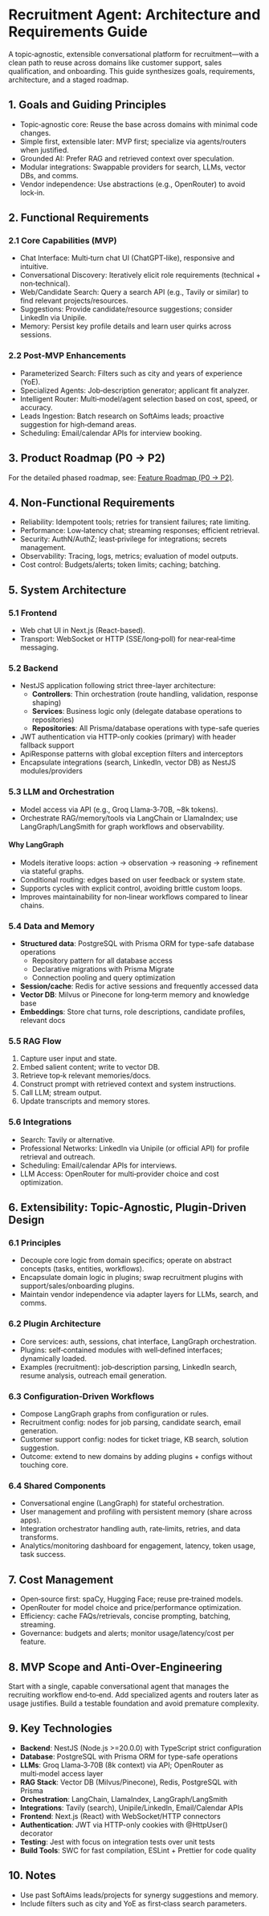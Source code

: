 # Recruitment Agent: Architecture and Requirements Guide

A topic‑agnostic, extensible conversational platform for recruitment—with a clean path to reuse across domains like customer support, sales qualification, and onboarding. This guide synthesizes goals, requirements, architecture, and a staged roadmap.

## 1. Goals and Guiding Principles

- Topic‑agnostic core: Reuse the base across domains with minimal code changes.
- Simple first, extensible later: MVP first; specialize via agents/routers when justified.
- Grounded AI: Prefer RAG and retrieved context over speculation.
- Modular integrations: Swappable providers for search, LLMs, vector DBs, and comms.
- Vendor independence: Use abstractions (e.g., OpenRouter) to avoid lock‑in.

## 2. Functional Requirements

### 2.1 Core Capabilities (MVP)

- Chat Interface: Multi‑turn chat UI (ChatGPT‑like), responsive and intuitive.
- Conversational Discovery: Iteratively elicit role requirements (technical + non‑technical).
- Web/Candidate Search: Query a search API (e.g., Tavily or similar) to find relevant projects/resources.
- Suggestions: Provide candidate/resource suggestions; consider LinkedIn via Unipile.
- Memory: Persist key profile details and learn user quirks across sessions.

### 2.2 Post‑MVP Enhancements

- Parameterized Search: Filters such as city and years of experience (YoE).
- Specialized Agents: Job‑description generator; applicant fit analyzer.
- Intelligent Router: Multi‑model/agent selection based on cost, speed, or accuracy.
- Leads Ingestion: Batch research on SoftAims leads; proactive suggestion for high‑demand areas.
- Scheduling: Email/calendar APIs for interview booking.

## 3. Product Roadmap (P0 → P2)

For the detailed phased roadmap, see: [Feature Roadmap (P0 → P2)](./Features.md).

## 4. Non‑Functional Requirements

- Reliability: Idempotent tools; retries for transient failures; rate limiting.
- Performance: Low‑latency chat; streaming responses; efficient retrieval.
- Security: AuthN/AuthZ; least‑privilege for integrations; secrets management.
- Observability: Tracing, logs, metrics; evaluation of model outputs.
- Cost control: Budgets/alerts; token limits; caching; batching.

## 5. System Architecture

### 5.1 Frontend

- Web chat UI in Next.js (React-based).
- Transport: WebSocket or HTTP (SSE/long‑poll) for near‑real‑time messaging.

### 5.2 Backend

- NestJS application following strict three-layer architecture:
  - **Controllers**: Thin orchestration (route handling, validation, response shaping)
  - **Services**: Business logic only (delegate database operations to repositories)
  - **Repositories**: All Prisma/database operations with type-safe queries
- JWT authentication via HTTP-only cookies (primary) with header fallback support
- ApiResponse patterns with global exception filters and interceptors
- Encapsulate integrations (search, LinkedIn, vector DB) as NestJS modules/providers

### 5.3 LLM and Orchestration

- Model access via API (e.g., Groq Llama‑3‑70B, ~8k tokens).
- Orchestrate RAG/memory/tools via LangChain or LlamaIndex; use LangGraph/LangSmith for graph workflows and observability.

#### Why LangGraph

- Models iterative loops: action → observation → reasoning → refinement via stateful graphs.
- Conditional routing: edges based on user feedback or system state.
- Supports cycles with explicit control, avoiding brittle custom loops.
- Improves maintainability for non‑linear workflows compared to linear chains.

### 5.4 Data and Memory

- **Structured data**: PostgreSQL with Prisma ORM for type-safe database operations
  - Repository pattern for all database access
  - Declarative migrations with Prisma Migrate
  - Connection pooling and query optimization
- **Session/cache**: Redis for active sessions and frequently accessed data
- **Vector DB**: Milvus or Pinecone for long‑term memory and knowledge base
- **Embeddings**: Store chat turns, role descriptions, candidate profiles, relevant docs

### 5.5 RAG Flow

1. Capture user input and state.
2. Embed salient content; write to vector DB.
3. Retrieve top‑k relevant memories/docs.
4. Construct prompt with retrieved context and system instructions.
5. Call LLM; stream output.
6. Update transcripts and memory stores.

### 5.6 Integrations

- Search: Tavily or alternative.
- Professional Networks: LinkedIn via Unipile (or official API) for profile retrieval and outreach.
- Scheduling: Email/calendar APIs for interviews.
- LLM Access: OpenRouter for multi‑provider choice and cost optimization.

## 6. Extensibility: Topic‑Agnostic, Plugin‑Driven Design

### 6.1 Principles

- Decouple core logic from domain specifics; operate on abstract concepts (tasks, entities, workflows).
- Encapsulate domain logic in plugins; swap recruitment plugins with support/sales/onboarding plugins.
- Maintain vendor independence via adapter layers for LLMs, search, and comms.

### 6.2 Plugin Architecture

- Core services: auth, sessions, chat interface, LangGraph orchestration.
- Plugins: self‑contained modules with well‑defined interfaces; dynamically loaded.
- Examples (recruitment): job‑description parsing, LinkedIn search, resume analysis, outreach email generation.

### 6.3 Configuration‑Driven Workflows

- Compose LangGraph graphs from configuration or rules.
- Recruitment config: nodes for job parsing, candidate search, email generation.
- Customer support config: nodes for ticket triage, KB search, solution suggestion.
- Outcome: extend to new domains by adding plugins + configs without touching core.

### 6.4 Shared Components

- Conversational engine (LangGraph) for stateful orchestration.
- User management and profiling with persistent memory (share across apps).
- Integration orchestrator handling auth, rate‑limits, retries, and data transforms.
- Analytics/monitoring dashboard for engagement, latency, token usage, task success.

## 7. Cost Management

- Open‑source first: spaCy, Hugging Face; reuse pre‑trained models.
- OpenRouter for model choice and price/performance optimization.
- Efficiency: cache FAQs/retrievals, concise prompting, batching, streaming.
- Governance: budgets and alerts; monitor usage/latency/cost per feature.

## 8. MVP Scope and Anti‑Over‑Engineering

Start with a single, capable conversational agent that manages the recruiting workflow end‑to‑end. Add specialized agents and routers later as usage justifies. Build a testable foundation and avoid premature complexity.

## 9. Key Technologies

- **Backend**: NestJS (Node.js >=20.0.0) with TypeScript strict configuration
- **Database**: PostgreSQL with Prisma ORM for type-safe operations
- **LLMs**: Groq Llama‑3‑70B (8k context) via API; OpenRouter as multi‑model access layer
- **RAG Stack**: Vector DB (Milvus/Pinecone), Redis, PostgreSQL with Prisma
- **Orchestration**: LangChain, LlamaIndex, LangGraph/LangSmith
- **Integrations**: Tavily (search), Unipile/LinkedIn, Email/Calendar APIs
- **Frontend**: Next.js (React) with WebSocket/HTTP connectors
- **Authentication**: JWT via HTTP-only cookies with @HttpUser() decorator
- **Testing**: Jest with focus on integration tests over unit tests
- **Build Tools**: SWC for fast compilation, ESLint + Prettier for code quality

## 10. Notes

- Use past SoftAims leads/projects for synergy suggestions and memory.
- Include filters such as city and YoE as first‑class search parameters.
